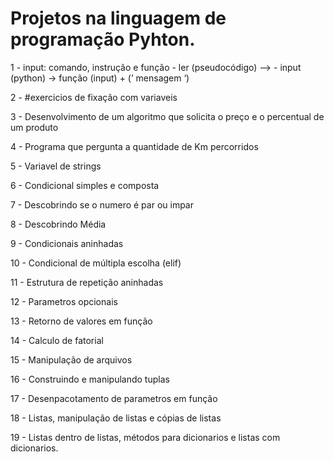 # Projetos na linguagem de programação Pyhton.

 1 - input: comando, instrução e função - ler (pseudocódigo) —> - input (python) → função (input) + (’ mensagem ‘)
 
 2 - #exercicios de fixação com variaveis
 
 3 - Desenvolvimento de um algoritmo que solicita o preço e o percentual de um produto
 
 4 - Programa que pergunta a quantidade de Km percorridos
 
 5 - Variavel de strings
 
 6 - Condicional simples e composta
 
 7 - Descobrindo se o numero é par ou impar
 
 8 - Descobrindo Média
 
 9 - Condicionais aninhadas
 
 10 - Condicional de múltipla escolha (elif)
 
 11 - Estrutura de repetição aninhadas
 
 12 - Parametros opcionais
 
 13 - Retorno de valores em função
 
 14 - Calculo de fatorial
 
 15 - Manipulação de arquivos
 
 16 - Construindo e manipulando tuplas
 
 17 - Desenpacotamento de parametros em função
 
 18 - Listas, manipulação de listas e cópias de listas
 
 19 - Listas dentro de listas, métodos para dicionarios e listas com dicionarios.
